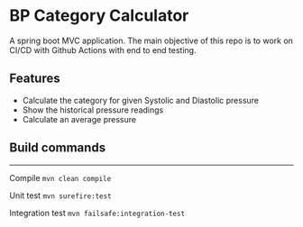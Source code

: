 # BP Category Calculator
A spring boot MVC application. The main objective of this repo is to work on CI/CD with Github Actions with end to end testing.

## Features
- Calculate the category for given Systolic and Diastolic pressure
- Show the historical pressure readings
- Calculate an average pressure

## Build commands

---

Compile `mvn clean compile`

Unit test `mvn surefire:test`

Integration test `mvn failsafe:integration-test`

